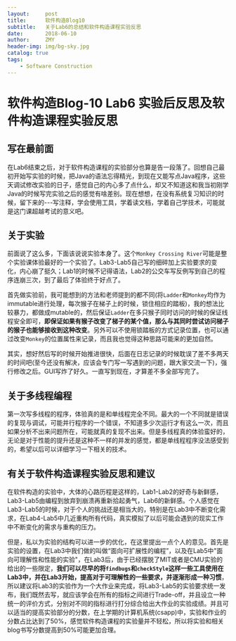 ```yaml
---
layout:     post
title:      软件构造Blog10
subtitle:   关于Lab6的总结和软件构造课程实验反思
date:       2018-06-10
author:     ZMY
header-img: img/bg-sky.jpg
catalog: true
tags:
    - Software Construction
---
```


# 软件构造Blog-10 Lab6 实验后反思及软件构造课程实验反思

## 写在最前面
在Lab6结束之后，对于软件构造课程的实验部分也算是告一段落了。回想自己最初开始写实验的时候，把Java的语法忘得精光，到现在又能写点Java程序，这些天调试修改实验的日子，感觉自己的内心多了点什么，却又不知道这和我当初刚学Java的时候写完实验之后的感觉有啥差别。现在想想，在没有系统复习知识的时候，留下来的---写注释，学会使用工具，学着读文档，学着自己学技术，可能就是这门课超越考试的意义吧。

## 关于实验
前面说了这么多，下面该说说实验本身了。这个`Monkey Crossing River`可能是整个实验课体验最好的一个实验了。Lab3-Lab5自己写的细碎加上实验要求的变化，内心崩了挺久；Lab1的时候不记得语法，Lab2的公交车写反例写到自己的程序连崩三次，到了最后了体验终于好点了。

首先做实验前，我可能想到的方法和老师提到的都不同(将`Ladder`和`Monkey`均作为immutable进行处理，每次猴子在梯子上的时候，锁住相应的踏板)，我的想法比较暴力，都做成mutable的，然后保证`Ladder`在多只猴子同时访问的时候的保证线程安全即可，**即保证如果有猴子改变了梯子的某个值，那么与其同时尝试访问梯子的猴子也能够接收到这种改变**。另外可以不使用锁踏板的方式记录位置，也可以通过改变`Monkey`的位置属性来记录，而且我也觉得这种思路可能来的更加自然。

其实，想好然后写的时候开始推进很快，后面在日志记录的时候耽误了差不多两天的时间吧(至今还没有解决，应该会专门写一写遇到的问题，跟大家交流一下)，强行修改之后。GUI写炸了好久。一直写到现在，才算差不多全部写完了。

## 关于多线程编程
第一次写多线程的程序，体验真的是和单线程完全不同。最大的一个不同就是错误的复现与调试，可能并行程序的一个错误，不知道多少次运行才有这么一次，而且如果分析不出来问题所在，可能就真的复现不出来。但是多线程真的体验蛮好的，无论是对于性能的提升还是这种不一样的并发的感觉，都是单线程程序没法感受到的，希望以后可以详细学习一下相关的技术。

## 有关于软件构造课程实验反思和建议
在软件构造的实验中，大体的心路历程是这样的，Lab1-Lab2的好奇与新鲜感，Lab3-Lab5由编程到放弃到崩溃再重新拾起勇气，Lab6的新鲜感。个人感觉在Lab3-Lab5的时候，对于个人的挑战还是相当大的，特别是在Lab3中不断变化需求，在Lab4-Lab5中几近重构所有代码，真实模拟了以后可能会遇到的现实工作中不断变化的需求与重构的压力。

但是，私以为实验的结构可以进一步的优化，在这里提出一点个人的意见。首先是实验的设置，在Lab3中我们做的叫做“面向可扩展性的编程”，以及在Lab5中"面向可理解性和性能的实验"，在Lab3后，由于已经摆脱了MIT或者是CMU实验的给出的一些限定，**我们可以尽早的将`findbugs`和`checkStyle`这样一些工具使用在Lab3中，并在Lab3开始，提高对于可理解性的一些要求，并逐渐形成一种习惯**，所以建议将Lab3的实验作为一个大作业来完成，将Lab3-Lab5的实验要求统一发布，我们既然去写，就应该学会在所有的指标之间进行Trade-off，并且设立一种统一的评价方式，分别对不同的指标进行打分综合给出大作业的实验成绩。并且可以适当的提高实验部分的分数，在上学期的计算机系统(csapp)中，实验和作业的分数占比达到了50%，感觉软件构造课程的实验量并不轻松，所以将实验和相关blog书写分数提高到50%可能更加合理。

<!-- Gitalk 评论 start  -->

<!-- Link Gitalk 的支持文件  -->
<link rel="stylesheet" href="https://unpkg.com/gitalk/dist/gitalk.css">
<script src="https://unpkg.com/gitalk@latest/dist/gitalk.min.js"></script> 
<div id="gitalk-container"></div>     <script type="text/javascript">
    var gitalk = new Gitalk({

    // gitalk的主要参数
		clientID: '84b166422b7f08a352eb',
		clientSecret: '78f379822f1ea28779c1be0d9d20f5819e067d39',
		repo: '1160300314.github.io',
		owner: '1160300314',
		admin: ['1160300314'],
		id: window.location.pathname,
    });
    gitalk.render('gitalk-container');
</script> 
<!-- Gitalk end -->